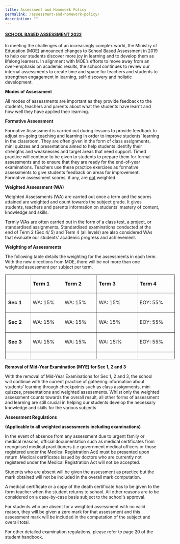 ```yaml
---
title: Assessment and Homework Policy
permalink: /assessment-and-homework-policy/
description: ""
---
```

<h4><strong><u>SCHOOL BASED ASSESSMENT 202</u></strong><strong><u>2</u></strong></h4>
<p>In meeting the challenges of an increasingly complex world, the Ministry of Education (MOE) announced changes to School Based Assessment in 2019 to help our students discover more joy in learning and to develop them as lifelong learners. In alignment with MOE&rsquo;s efforts to move away from an over-emphasis on academic results, the school continues to review our internal assessments to create time and space for teachers and students to strengthen engagement in learning, self-discovery and holistic development.</p>
<p><strong>Modes of Assessment</strong></p>
<p>All modes of assessments are important as they provide feedback to the students, teachers and parents about what the students have learnt and how well they have applied their learning.</p>
<p><strong>Formative Assessment</strong></p>
<p>Formative Assessment is carried out during lessons to provide feedback to adjust on-going teaching and learning in order to improve students&rsquo; learning in the classroom. They are often given in the form of class assignments, mini quizzes and presentations aimed to help students identify their strengths and weaknesses and target areas that need support. Timed practice will continue to be given to students to prepare them for formal assessments and to ensure that they are ready for the end-of-year examinations. Teachers use these practice exercises as formative assessments to give students feedback on areas for improvement. Formative assessment scores, if any, are&nbsp;<u>not</u>&nbsp;weighted.</p>
<p><strong>Weighted Assessment (WA)</strong></p>
<p>Weighted Assessments (WA) are carried out once a term and the scores attained are weighted and count towards the subject grade. It gives students, teachers and parents information on students&rsquo; mastery of content, knowledge and skills.</p>
<p>Termly WAs are often carried out in the form of a class test, a project, or standardised assignments. Standardised examinations conducted at the end of Term 2 (Sec 4/ 5) and Term 4 (all levels) are also considered WAs that evaluate our students&rsquo; academic progress and achievement.</p>
<p><strong>Weighting of Assessments</strong></p>
<p>The following table details the weighting for the assessments in each term. With the new directions from MOE, there will be not more than one weighted assessment per subject per term.</p>
<div class="table-responsive">
<table style="width: 554px; height: 276px;" border="1">
<tbody>
<tr style="height: 46px;">
<td style="width: 70.2656px; height: 46px;">&nbsp;</td>
<td style="width: 96.3594px; height: 46px;">
<p><strong>Term 1</strong></p>
</td>
<td style="width: 105.391px; height: 46px;">
<p><strong>Term 2</strong></p>
</td>
<td style="width: 129.484px; height: 46px;">
<p><strong>Term 3</strong></p>
</td>
<td style="width: 118.5px; height: 46px;">
<p><strong>Term 4</strong></p>
</td>
</tr>
<tr style="height: 64px;">
<td style="width: 70.2656px; height: 64px;">
<p><strong>Sec 1</strong></p>
</td>
<td style="width: 96.3594px; height: 64px;">
<p>WA: 15%</p>
</td>
<td style="width: 105.391px; height: 64px;">
<p>WA: 15%</p>
</td>
<td style="width: 129.484px; height: 64px;">
<p>WA: 15%</p>
</td>
<td style="width: 118.5px; height: 64px;">
<p>EOY: 55%</p>
</td>
</tr>
<tr style="height: 64px;">
<td style="width: 70.2656px; height: 64px;">
<p><strong>Sec 2</strong></p>
</td>
<td style="width: 96.3594px; height: 64px;">
<p>WA: 15%</p>
</td>
<td style="width: 105.391px; height: 64px;">
<p>WA: 15%</p>
</td>
<td style="width: 129.484px; height: 64px;">
<p>WA: 15%</p>
</td>
<td style="width: 118.5px; height: 64px;">
<p>EOY: 55%</p>
</td>
</tr>
<tr style="height: 64px;">
<td style="width: 70.2656px; height: 64px;">
<p><strong>Sec 3</strong></p>
</td>
<td style="width: 96.3594px; height: 64px;">
<p>WA: 15%</p>
</td>
<td style="width: 105.391px; height: 64px;">
<p>WA: 15%</p>
</td>
<td style="width: 129.484px; height: 64px;">
<p>WA: 15:%</p>
</td>
<td style="width: 118.5px; height: 64px;">
<p>EOY: 55%</p>
</td>
</tr>
<tr style="height: 38px;">
<td style="width: 70.2656px; height: 38px;">
<p><strong>Sec 4</strong></p>
</td>
<td style="width: 96.3594px; height: 38px;">
<p>WA: 10%</p>
</td>
<td style="width: 105.391px; height: 38px;">
<p>MYE: 20%</p>
</td>
<td style="width: 129.484px; height: 38px;">
<p>Prelim: 70%</p>
</td>
<td style="width: 118.5px; height: 38px;">&nbsp;</td>
</tr>
</tbody>
</table>
</div>
<p><strong>Removal of Mid-Year Examination (MYE) for Sec 1, 2 and 3</strong></p>
<p>With the removal of Mid-Year Examinations for Sec 1, 2 and 3, the school will continue with the current practice of gathering information about students&rsquo; learning through checkpoints such as class assignments, mini quizzes, presentations&nbsp;and weighted assessments. Whilst only the weighted assessment counts towards the overall result, all other forms of assessment and learning are still crucial in helping our students develop the necessary knowledge and skills for the various subjects.</p>
<p><strong>Assessment Regulations&nbsp;</strong></p>
<p><strong>(Applicable to all weighted assessments including examinations)&nbsp;</strong></p>
<p>In the event of absence from any assessment due to urgent family or medical reasons, official documentation such as medical certificates from recognised medical practitioners (i.e government medical officers or those registered under the Medical Registration Act) must be presented upon return. Medical certificates issued by doctors who are currently not registered under the Medical Registration Act will not be accepted.&nbsp;</p>
<p>Students who are absent will be given the assessment as practice but the mark obtained will not be included in the overall mark computation.</p>
<p>A medical certificate or a copy of the death certificate has to be given to the form teacher when the student returns to school. All other reasons are to be considered on a case-by-case basis subject to the school&rsquo;s approval.</p>
<p>For students who are absent for a weighted assessment with no valid reason, they will be given a zero mark for that assessment and this assessment mark will be included in the computation of the subject and overall total.&nbsp;</p>
<p>For other detailed examination regulations, please refer to page 20 of the student handbook.</p>